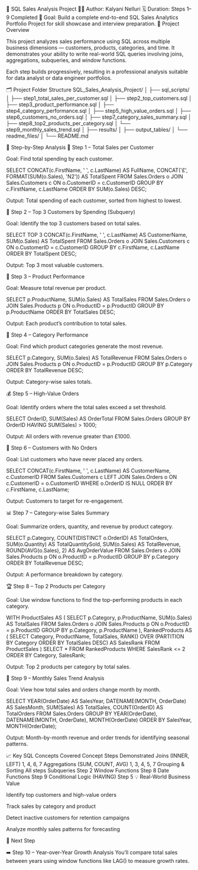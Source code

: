 🧾 SQL Sales Analysis Project
👩‍💻 Author: Kalyani Nelluri
🗓️ Duration: Steps 1–9 Completed
🏁 Goal: Build a complete end-to-end SQL Sales Analytics Portfolio Project for skill showcase and interview preparation.
📘 Project Overview

This project analyzes sales performance using SQL across multiple business dimensions — customers, products, categories, and time.
It demonstrates your ability to write real-world SQL queries involving joins, aggregations, subqueries, and window functions.

Each step builds progressively, resulting in a professional analysis suitable for data analyst or data engineer portfolios.

🗂️ Project Folder Structure
SQL_Sales_Analysis_Project/
│
├── sql_scripts/
│   ├── step1_total_sales_per_customer.sql
│   ├── step2_top_customers.sql
│   ├── step3_product_performance.sql
│   ├── step4_category_performance.sql
│   ├── step5_high_value_orders.sql
│   ├── step6_customers_no_orders.sql
│   ├── step7_category_sales_summary.sql
│   ├── step8_top2_products_per_category.sql
│   └── step9_monthly_sales_trend.sql
│
├── results/
│   ├── output_tables/
│   └── readme_files/
│
└── README.md

🧮 Step-by-Step Analysis
🥇 Step 1 – Total Sales per Customer

Goal: Find total spending by each customer.

SELECT 
    CONCAT(c.FirstName, ' ', c.LastName) AS FullName,
    CONCAT('£', FORMAT(SUM(o.Sales), 'N2')) AS TotalSpent
FROM Sales.Orders o
JOIN Sales.Customers c ON o.CustomerID = c.CustomerID
GROUP BY c.FirstName, c.LastName
ORDER BY SUM(o.Sales) DESC;


Output: Total spending of each customer, sorted from highest to lowest.

🥈 Step 2 – Top 3 Customers by Spending (Subquery)

Goal: Identify the top 3 customers based on total sales.

SELECT TOP 3 
    CONCAT(c.FirstName, ' ', c.LastName) AS CustomerName,
    SUM(o.Sales) AS TotalSpent
FROM Sales.Orders o
JOIN Sales.Customers c ON o.CustomerID = c.CustomerID
GROUP BY c.FirstName, c.LastName
ORDER BY TotalSpent DESC;


Output: Top 3 most valuable customers.

🧩 Step 3 – Product Performance

Goal: Measure total revenue per product.

SELECT 
    p.ProductName,
    SUM(o.Sales) AS TotalSales
FROM Sales.Orders o
JOIN Sales.Products p ON o.ProductID = p.ProductID
GROUP BY p.ProductName
ORDER BY TotalSales DESC;


Output: Each product’s contribution to total sales.

🧱 Step 4 – Category Performance

Goal: Find which product categories generate the most revenue.

SELECT 
    p.Category,
    SUM(o.Sales) AS TotalRevenue
FROM Sales.Orders o
JOIN Sales.Products p ON o.ProductID = p.ProductID
GROUP BY p.Category
ORDER BY TotalRevenue DESC;


Output: Category-wise sales totals.

💰 Step 5 – High-Value Orders

Goal: Identify orders where the total sales exceed a set threshold.

SELECT 
    OrderID,
    SUM(Sales) AS OrderTotal
FROM Sales.Orders
GROUP BY OrderID
HAVING SUM(Sales) > 1000;


Output: All orders with revenue greater than £1000.

🚫 Step 6 – Customers with No Orders

Goal: List customers who have never placed any orders.

SELECT 
    CONCAT(c.FirstName, ' ', c.LastName) AS CustomerName,
    c.CustomerID
FROM Sales.Customers c
LEFT JOIN Sales.Orders o ON c.CustomerID = o.CustomerID
WHERE o.OrderID IS NULL
ORDER BY c.FirstName, c.LastName;


Output: Customers to target for re-engagement.

📊 Step 7 – Category-wise Sales Summary

Goal: Summarize orders, quantity, and revenue by product category.

SELECT 
    p.Category,
    COUNT(DISTINCT o.OrderID) AS TotalOrders,
    SUM(o.Quantity) AS TotalQuantitySold,
    SUM(o.Sales) AS TotalRevenue,
    ROUND(AVG(o.Sales), 2) AS AvgOrderValue
FROM Sales.Orders o
JOIN Sales.Products p ON o.ProductID = p.ProductID
GROUP BY p.Category
ORDER BY TotalRevenue DESC;


Output: A performance breakdown by category.

🏆 Step 8 – Top 2 Products per Category

Goal: Use window functions to find the top-performing products in each category.

WITH ProductSales AS (
    SELECT 
        p.Category,
        p.ProductName,
        SUM(o.Sales) AS TotalSales
    FROM Sales.Orders o
    JOIN Sales.Products p ON o.ProductID = p.ProductID
    GROUP BY p.Category, p.ProductName
),
RankedProducts AS (
    SELECT 
        Category,
        ProductName,
        TotalSales,
        RANK() OVER (PARTITION BY Category ORDER BY TotalSales DESC) AS SalesRank
    FROM ProductSales
)
SELECT *
FROM RankedProducts
WHERE SalesRank <= 2
ORDER BY Category, SalesRank;


Output: Top 2 products per category by total sales.

📅 Step 9 – Monthly Sales Trend Analysis

Goal: View how total sales and orders change month by month.

SELECT 
    YEAR(OrderDate) AS SalesYear,
    DATENAME(MONTH, OrderDate) AS SalesMonth,
    SUM(Sales) AS TotalSales,
    COUNT(OrderID) AS TotalOrders
FROM Sales.Orders
GROUP BY 
    YEAR(OrderDate),
    DATENAME(MONTH, OrderDate),
    MONTH(OrderDate)
ORDER BY 
    SalesYear,
    MONTH(OrderDate);


Output: Month-by-month revenue and order trends for identifying seasonal patterns.

📈 Key SQL Concepts Covered
Concept	Steps Demonstrated
Joins (INNER, LEFT)	1, 4, 6, 7
Aggregations (SUM, COUNT, AVG)	1, 3, 4, 5, 7
Grouping & Sorting	All steps
Subqueries	Step 2
Window Functions	Step 8
Date Functions	Step 9
Conditional Logic (HAVING)	Step 5
💡 Real-World Business Value

Identify top customers and high-value orders

Track sales by category and product

Detect inactive customers for retention campaigns

Analyze monthly sales patterns for forecasting

🧠 Next Step

➡️ Step 10 – Year-over-Year Growth Analysis
You’ll compare total sales between years using window functions like LAG() to measure growth rates.

